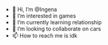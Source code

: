 - 👋 Hi, I’m @Ingena
- 👀 I’m interested in games
- 🌱 I’m currently learning relationship 
- 💞️ I’m looking to collaborate on cars
- 📫 How to reach me is idk


<!---
Ingena/Ingena is a ✨ special ✨ repository because its `README.md` (this file) appears on your GitHub profile.
You can click the Preview link to take a look at your changes.
--->

